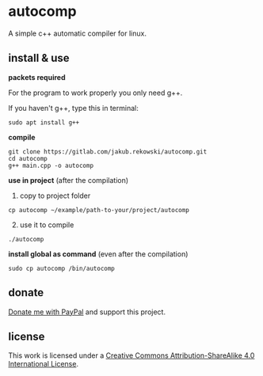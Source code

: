 # autocomp

A simple c++ automatic compiler for linux.

## install & use

**packets required**

For the program to work properly you only need g++.

If you haven't g++, type this in terminal:
```
sudo apt install g++
```

**compile**
```
git clone https://gitlab.com/jakub.rekowski/autocomp.git
cd autocomp
g++ main.cpp -o autocomp
```

**use in project** (after the compilation)
1. copy to project folder
```[bash]
cp autocomp ~/example/path-to-your/project/autocomp
```
2. use it to compile
```
./autocomp
```

**install global as command** (even after the compilation)
```
sudo cp autocomp /bin/autocomp
```

## donate

[Donate me with PayPal](https://www.paypal.me/jakubReq) and support this project.

## license

This work is licensed under a [Creative Commons Attribution-ShareAlike 4.0 International License](http://creativecommons.org/licenses/by-sa/4.0/).
